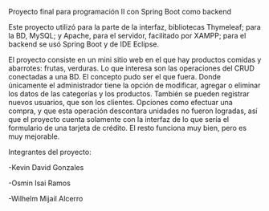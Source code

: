 Proyecto final para programación II con Spring Boot como backend

Este proyecto utilizó para la parte de la interfaz, bibliotecas Thymeleaf; para la BD, MySQL; y Apache, para el servidor, facilitado por XAMPP; para el backend se usó Spring Boot y de IDE Eclipse.

El proyecto consiste en un mini sitio web en el que hay productos comidas y abarrotes: frutas, verduras. Lo que interesa son las operaciones del CRUD conectadas a una BD. El concepto pudo ser el que fuera.
Donde únicamente el administrador tiene la opción de modificar, agregar o eliminar los datos de las categorías y los productos. También se pueden registrar nuevos usuarios, que son los clientes. Opciones como efectuar
una compra, y que esta operación descontara unidades no fueron logradas, así que el proyecto cuenta solamente con la interfaz de lo que sería el formulario de una tarjeta de crédito.
El resto funciona muy bien, pero es muy mejorable.

Integrantes del proyecto:

-Kevin David Gonzales

-Osmin Isai Ramos

-Wilhelm Mijail Alcerro
